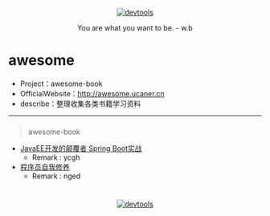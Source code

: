 <p align=center>
  <a href="https://github.com/Jasonandy/devtools">
    <img src="http://upload-images.jianshu.io/upload_images/7802425-9eb1bcd006e34aa6.png?imageMogr2/auto-orient/strip%7CimageView2/2/w/1240" alt="devtools" >
  </a>
</p>
<p align=center>
  You are what you want to be. - w.b
</p>

# awesome
* Project：awesome-book
* OfficialWebsite：http://awesome.ucaner.cn
* describe：整理收集各类书籍学习资料
----

###
> awesome-book
- [JavaEE开发的颠覆者 Spring Boot实战](https://pan.baidu.com/s/1pMjm38n)
  + Remark : ycgh
- [程序员自我修养](https://pan.baidu.com/s/1gg85plT)
  + Remark : nged

# 
<p align=center>
  <a href="https://github.com/Jasonandy/devtools">
    <img src="http://upload-images.jianshu.io/upload_images/7802425-bb910b4ae954107a.png?imageMogr2/auto-orient/strip%7CimageView2/2/w/1240" alt="devtools" >
  </a>
</p>